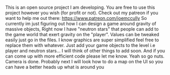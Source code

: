 This is an open source project I am developing. You are free to use this project however you wish (for profit or not).
Check out my patreon if you want to help me out there: https://www.patreon.com/joemccully
So currently im just figuring out how I can design a game around gravity of massive objects, Right now I have
"neutron stars" that people can add to the game world that exert gravity on the "player". Values can be tweaked easily
just go in the files. I know graphics are super simplified feel free to replace them with whatever.
Just add your game objects to the level i.e player and neutron stars... I will think of other things to add soon. And if
you can come up with more efficient code please let me know.  Yeah so go nuts.
Camera is done.
Probably next I will look how to do a map on the UI so you can have a better heads up what is around you